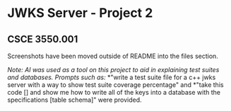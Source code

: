# JWKS Server - Project 2
## CSCE 3550.001

Screenshots have been moved outside of README into the files section.

*Note: AI was used as a tool on this project to aid in explaining test suites and databases. Prompts such as:*
*"write a test suite file for a c++ jwks server with a way to show test suite coverage percentage" and
*"take this code [] and show me how to write all of the keys into a database with the specifications [table schema]"
were provided.
